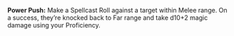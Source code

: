 **Power Push:** Make a Spellcast Roll against a target within Melee range.
On a success, they’re knocked back to Far range and take d10+2 magic damage using your Proficiency.